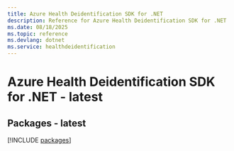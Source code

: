 ```yaml
---
title: Azure Health Deidentification SDK for .NET
description: Reference for Azure Health Deidentification SDK for .NET
ms.date: 08/18/2025
ms.topic: reference
ms.devlang: dotnet
ms.service: healthdeidentification
---
```

# Azure Health Deidentification SDK for .NET - latest
## Packages - latest
[!INCLUDE [packages](health-deidentification-index.md)]